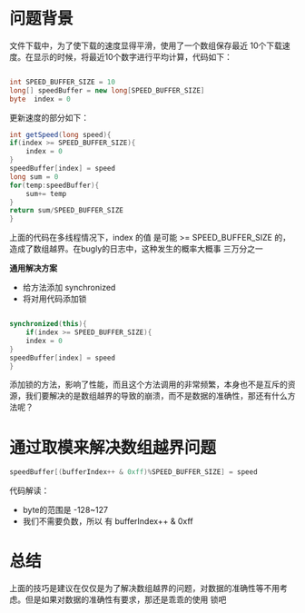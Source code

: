 # 问题背景

文件下载中，为了使下载的速度显得平滑，使用了一个数组保存最近 10个下载速度。在显示的时候，将最近10个数字进行平均计算，代码如下：

```java

int SPEED_BUFFER_SIZE = 10
long[] speedBuffer = new long[SPEED_BUFFER_SIZE]
byte  index = 0
```
更新速度的部分如下：

```java
int getSpeed(long speed){
if(index >= SPEED_BUFFER_SIZE){
    index = 0
}
speedBuffer[index] = speed
long sum = 0
for(temp:speedBuffer){
    sum+= temp
}
return sum/SPEED_BUFFER_SIZE
}
```

上面的代码在多线程情况下，index 的值 是可能 >= SPEED_BUFFER_SIZE 的，造成了数组越界。在bugly的日志中，这种发生的概率大概事  三万分之一

**通用解决方案**

- 给方法添加 synchronized 
- 将对用代码添加锁

```java

synchronized(this){
    if(index >= SPEED_BUFFER_SIZE){
    index = 0
}
speedBuffer[index] = speed
}

```

添加锁的方法，影响了性能，而且这个方法调用的非常频繁，本身也不是互斥的资源，我们要解决的是数组越界的导致的崩溃，而不是数据的准确性，那还有什么方法呢？

# 通过取模来解决数组越界问题

```java
speedBuffer[(bufferIndex++ & 0xff)%SPEED_BUFFER_SIZE] = speed
```
代码解读：

-  byte的范围是 -128~127
-  我们不需要负数，所以 有 bufferIndex++ & 0xff
  

# 总结

上面的技巧是建议在仅仅是为了解决数组越界的问题，对数据的准确性等不用考虑。但是如果对数据的准确性有要求，那还是乖乖的使用 锁吧



